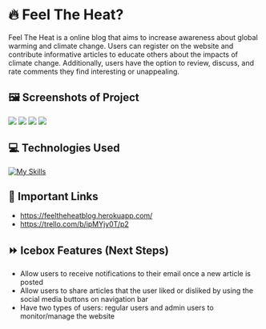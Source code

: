 # :fire: Feel The Heat?
Feel The Heat is a online blog that aims to increase awareness about global warming and climate change. Users can register on the website and contribute informative articles to educate others about the impacts of climate change. Additionally, users have the option to review, discuss, and rate comments they find interesting or unappealing.
## :framed_picture: **Screenshots of Project**
<img src = https://i.imgur.com/EA4iIUV.jpg>
<img src = https://i.imgur.com/pJYRfKn.jpg>
<img src = https://i.imgur.com/54svmvE.jpg>
<img src = https://i.imgur.com/5kQ4FPd.png>

## :computer: **Technologies Used**
[![My Skills](https://skillicons.dev/icons?i=js,html,css,nodejs,express,mongodb,git,github,vscode,markdown)](https://skillicons.dev)

## :link: **Important Links**
- https://feeltheheatblog.herokuapp.com/
- https://trello.com/b/ipMYjy0T/p2


## :fast_forward: **Icebox Features (Next Steps)**
- Allow users to receive notifications to their email once a new article is posted
- Allow users to share articles that the user liked or disliked by using the social media buttons on navigation bar
- Have two types of users: regular users and admin users to monitor/manage the website
